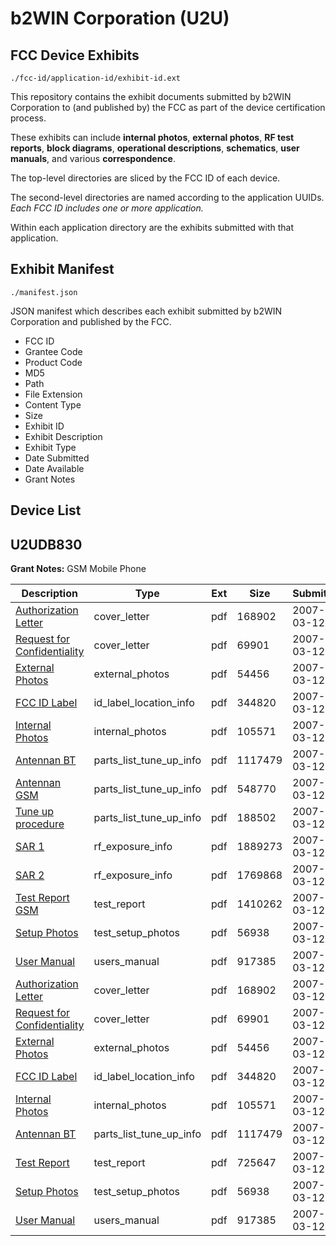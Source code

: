 # b2WIN Corporation (U2U)
## FCC Device Exhibits

```
./fcc-id/application-id/exhibit-id.ext
```

This repository contains the exhibit documents submitted by b2WIN Corporation to (and published by) the FCC as part of the device certification process.

These exhibits can include **internal photos**, **external photos**, **RF test reports**, **block diagrams**, **operational descriptions**, **schematics**, **user manuals**, and various **correspondence**.

The top-level directories are sliced by the FCC ID of each device.

The second-level directories are named according to the application UUIDs. *Each FCC ID includes one or more application.*

Within each application directory are the exhibits submitted with that application. 

## Exhibit Manifest

```
./manifest.json
```

JSON manifest which describes each exhibit submitted by b2WIN Corporation and published by the FCC.

- FCC ID
- Grantee Code
- Product Code
- MD5
- Path
- File Extension
- Content Type
- Size
- Exhibit ID
- Exhibit Description
- Exhibit Type
- Date Submitted
- Date Available
- Grant Notes

## Device List
## U2UDB830
**Grant Notes:** GSM Mobile Phone

| Description | Type | Ext | Size | Submitted | Available |
| ----------- | ---- | --- | ---- | --------- | --------- |
| [Authorization Letter](U2UDB830/c7e25938dd91abff589bbd03b9a9fbd2/767261.pdf) | cover_letter | pdf | 168902 | 2007-03-12 | 2007-03-12 |
| [Request for Confidentiality](U2UDB830/c7e25938dd91abff589bbd03b9a9fbd2/767262.pdf) | cover_letter | pdf | 69901 | 2007-03-12 | 2007-03-12 |
| [External Photos](U2UDB830/c7e25938dd91abff589bbd03b9a9fbd2/767268.pdf) | external_photos | pdf | 54456 | 2007-03-12 | 2007-03-12 |
| [FCC ID Label](U2UDB830/c7e25938dd91abff589bbd03b9a9fbd2/767269.pdf) | id_label_location_info | pdf | 344820 | 2007-03-12 | 2007-03-12 |
| [Internal Photos](U2UDB830/c7e25938dd91abff589bbd03b9a9fbd2/767270.pdf) | internal_photos | pdf | 105571 | 2007-03-12 | 2007-03-12 |
| [Antennan BT](U2UDB830/c7e25938dd91abff589bbd03b9a9fbd2/767271.pdf) | parts_list_tune_up_info | pdf | 1117479 | 2007-03-12 | 2007-03-12 |
| [Antennan GSM](U2UDB830/c7e25938dd91abff589bbd03b9a9fbd2/767272.pdf) | parts_list_tune_up_info | pdf | 548770 | 2007-03-12 | 2007-03-12 |
| [Tune up procedure](U2UDB830/c7e25938dd91abff589bbd03b9a9fbd2/767273.pdf) | parts_list_tune_up_info | pdf | 188502 | 2007-03-12 | 2007-03-12 |
| [SAR 1](U2UDB830/c7e25938dd91abff589bbd03b9a9fbd2/767275.pdf) | rf_exposure_info | pdf | 1889273 | 2007-03-12 | 2007-03-12 |
| [SAR 2](U2UDB830/c7e25938dd91abff589bbd03b9a9fbd2/767276.pdf) | rf_exposure_info | pdf | 1769868 | 2007-03-12 | 2007-03-12 |
| [Test Report GSM](U2UDB830/c7e25938dd91abff589bbd03b9a9fbd2/767274.pdf) | test_report | pdf | 1410262 | 2007-03-12 | 2007-03-12 |
| [Setup Photos](U2UDB830/c7e25938dd91abff589bbd03b9a9fbd2/767277.pdf) | test_setup_photos | pdf | 56938 | 2007-03-12 | 2007-03-12 |
| [User Manual](U2UDB830/c7e25938dd91abff589bbd03b9a9fbd2/767278.pdf) | users_manual | pdf | 917385 | 2007-03-12 | 2007-03-12 |
| [Authorization Letter](U2UDB830/85d7a58dc839c2d137a15867c7d09782/767261.pdf) | cover_letter | pdf | 168902 | 2007-03-12 | 2007-03-12 |
| [Request for Confidentiality](U2UDB830/85d7a58dc839c2d137a15867c7d09782/767262.pdf) | cover_letter | pdf | 69901 | 2007-03-12 | 2007-03-12 |
| [External Photos](U2UDB830/85d7a58dc839c2d137a15867c7d09782/767268.pdf) | external_photos | pdf | 54456 | 2007-03-12 | 2007-03-12 |
| [FCC ID Label](U2UDB830/85d7a58dc839c2d137a15867c7d09782/767269.pdf) | id_label_location_info | pdf | 344820 | 2007-03-12 | 2007-03-12 |
| [Internal Photos](U2UDB830/85d7a58dc839c2d137a15867c7d09782/767270.pdf) | internal_photos | pdf | 105571 | 2007-03-12 | 2007-03-12 |
| [Antennan BT](U2UDB830/85d7a58dc839c2d137a15867c7d09782/767271.pdf) | parts_list_tune_up_info | pdf | 1117479 | 2007-03-12 | 2007-03-12 |
| [Test Report](U2UDB830/85d7a58dc839c2d137a15867c7d09782/767349.pdf) | test_report | pdf | 725647 | 2007-03-12 | 2007-03-12 |
| [Setup Photos](U2UDB830/85d7a58dc839c2d137a15867c7d09782/767277.pdf) | test_setup_photos | pdf | 56938 | 2007-03-12 | 2007-03-12 |
| [User Manual](U2UDB830/85d7a58dc839c2d137a15867c7d09782/767278.pdf) | users_manual | pdf | 917385 | 2007-03-12 | 2007-03-12 |
